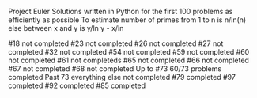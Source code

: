 Project Euler
 Solutions written in Python for the first 100 problems as efficiently as possible
 To estimate number of primes from 1 to n is n/ln(n) else between x and y is y/ln y - x/ln

#18 not completed
#23 not completed
#26 not completed
#27 not completed
#32 not completed
#54 not completed
#59 not completed
#60 not completed
#61 not completeds
#65 not completed
#66 not completed
#67 not completed
#68 not completed
Up to #73 60/73 problems completed
Past 73 everything else not completed
#79 completed
#97 completed
#92 completed
#85 completed